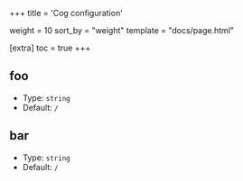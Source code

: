 +++
title = 'Cog configuration'

weight = 10
sort_by = "weight"
template = "docs/page.html"

[extra]
toc = true
+++

## foo

- Type: `string`
- Default: `/`

## bar

- Type: `string`
- Default: `/`
